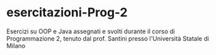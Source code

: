 # esercitazioni-Prog-2
Esercizi su OOP e Java assegnati e svolti durante il corso di Programmazione 2, tenuto dal prof. Santini presso l'Università Statale di Milano
